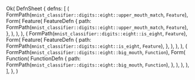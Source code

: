 Ok(
    DefnSheet {
        defns: [
            (
                FormPath(`mnist_classifier::digits::eight::upper_mouth_match`, `Feature`),
                Form(
                    Feature(
                        FeatureDefn {
                            path: FormPath(`mnist_classifier::digits::eight::upper_mouth_match`, `Feature`),
                        },
                    ),
                ),
            ),
            (
                FormPath(`mnist_classifier::digits::eight::is_eight`, `Feature`),
                Form(
                    Feature(
                        FeatureDefn {
                            path: FormPath(`mnist_classifier::digits::eight::is_eight`, `Feature`),
                        },
                    ),
                ),
            ),
            (
                FormPath(`mnist_classifier::digits::eight::big_mouth`, `Function`),
                Form(
                    Function(
                        FunctionDefn {
                            path: FormPath(`mnist_classifier::digits::eight::big_mouth`, `Function`),
                        },
                    ),
                ),
            ),
        ],
    },
)